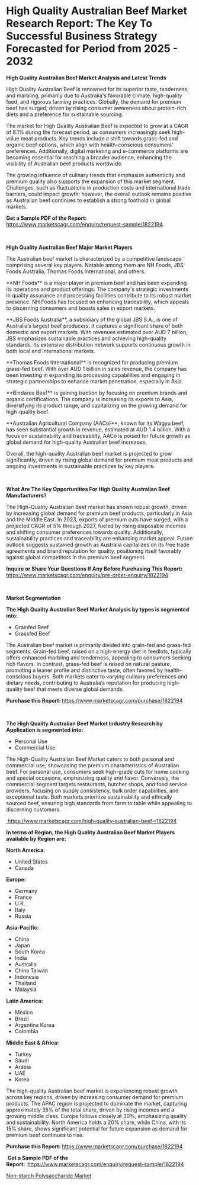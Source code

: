 <p><h1>High Quality Australian Beef Market Research Report: The Key To Successful Business Strategy Forecasted for Period from 2025 - 2032</h1></p><p><strong>High Quality Australian Beef Market Analysis and Latest Trends</strong></p>
<p><p>High Quality Australian Beef is renowned for its superior taste, tenderness, and marbling, primarily due to Australia's favorable climate, high-quality feed, and rigorous farming practices. Globally, the demand for premium beef has surged, driven by rising consumer awareness about protein-rich diets and a preference for sustainable sourcing. </p><p>The market for High Quality Australian Beef is expected to grow at a CAGR of 8.1% during the forecast period, as consumers increasingly seek high-value meat products. Key trends include a shift towards grass-fed and organic beef options, which align with health-conscious consumers' preferences. Additionally, digital marketing and e-commerce platforms are becoming essential for reaching a broader audience, enhancing the visibility of Australian beef products worldwide. </p><p>The growing influence of culinary trends that emphasize authenticity and premium quality also supports the expansion of this market segment. Challenges, such as fluctuations in production costs and international trade barriers, could impact growth; however, the overall outlook remains positive as Australian beef continues to establish a strong foothold in global markets.</p></p>
<p><strong>Get a Sample PDF of the Report:&nbsp;</strong> <a href="https://www.marketscagr.com/enquiry/request-sample/1822194?utm_campaign=1869&utm_medium=2&utm_source=Github&utm_content=ia&utm_term=15022025&utm_id=high-quality-australian-beef">https://www.marketscagr.com/enquiry/request-sample/1822194</a></p>
<p>&nbsp;</p>
<p><strong>High Quality Australian Beef Major Market Players</strong></p>
<p><p>The Australian beef market is characterized by a competitive landscape comprising several key players. Notable among them are NH Foods, JBS Foods Australia, Thomas Foods International, and others.</p><p>**NH Foods** is a major player in premium beef and has been expanding its operations and product offerings. The company's strategic investments in quality assurance and processing facilities contribute to its robust market presence. NH Foods has focused on enhancing traceability, which appeals to discerning consumers and boosts sales in export markets.</p><p>**JBS Foods Australia**, a subsidiary of the global JBS S.A., is one of Australia’s largest beef producers. It captures a significant share of both domestic and export markets. With revenues estimated over AUD 7 billion, JBS emphasizes sustainable practices and achieving high-quality standards. Its extensive distribution network supports continuous growth in both local and international markets.</p><p>**Thomas Foods International** is recognized for producing premium grass-fed beef. With over AUD 1 billion in sales revenue, the company has been investing in expanding its processing capabilities and engaging in strategic partnerships to enhance market penetration, especially in Asia.</p><p>**Bindaree Beef** is gaining traction by focusing on premium brands and organic certifications. The company is increasing its exports to Asia, diversifying its product range, and capitalizing on the growing demand for high-quality beef.</p><p>**Australian Agricultural Company (AACo)**, known for its Wagyu beef, has seen substantial growth in revenue, estimated at AUD 1.4 billion. With a focus on sustainability and traceability, AACo is poised for future growth as global demand for high-quality Australian beef increases.</p><p>Overall, the high-quality Australian beef market is projected to grow significantly, driven by rising global demand for premium meat products and ongoing investments in sustainable practices by key players.</p></p>
<p>&nbsp;</p>
<p><strong>What Are The Key Opportunities For High Quality Australian Beef Manufacturers?</strong></p>
<p><p>The High-Quality Australian Beef market has shown robust growth, driven by increasing global demand for premium beef products, particularly in Asia and the Middle East. In 2023, exports of premium cuts have surged, with a projected CAGR of 5% through 2027, fueled by rising disposable incomes and shifting consumer preferences towards quality. Additionally, sustainability practices and traceability are enhancing market appeal. Future outlook suggests sustained growth as Australia capitalizes on its free trade agreements and brand reputation for quality, positioning itself favorably against global competitors in the premium beef segment.</p></p>
<p><strong>Inquire or Share Your Questions If Any Before Purchasing This Report:</strong> <a href="https://www.marketscagr.com/enquiry/pre-order-enquiry/1822194?utm_campaign=1869&utm_medium=2&utm_source=Github&utm_content=ia&utm_term=15022025&utm_id=high-quality-australian-beef">https://www.marketscagr.com/enquiry/pre-order-enquiry/1822194</a></p>
<p>&nbsp;</p>
<p><strong>Market Segmentation</strong></p>
<p><strong>The High Quality Australian Beef Market Analysis by types is segmented into:</strong></p>
<p><ul><li>Grainfed Beef</li><li>Grassfed Beef</li></ul></p>
<p><p>The Australian beef market is primarily divided into grain-fed and grass-fed segments. Grain-fed beef, raised on a high-energy diet in feedlots, typically offers enhanced marbling and tenderness, appealing to consumers seeking rich flavors. In contrast, grass-fed beef is raised on natural pasture, promoting a leaner profile and distinctive taste, often favored by health-conscious buyers. Both markets cater to varying culinary preferences and dietary needs, contributing to Australia’s reputation for producing high-quality beef that meets diverse global demands.</p></p>
<p><strong>Purchase this Report:&nbsp;</strong><a href="https://www.marketscagr.com/purchase/1822194?utm_campaign=1869&utm_medium=2&utm_source=Github&utm_content=ia&utm_term=15022025&utm_id=high-quality-australian-beef">https://www.marketscagr.com/purchase/1822194</a></p>
<p>&nbsp;</p>
<p><strong>The High Quality Australian Beef Market Industry Research by Application is segmented into:</strong></p>
<p><ul><li>Personal Use</li><li>Commercial Use</li></ul></p>
<p><p>The High-Quality Australian Beef Market caters to both personal and commercial use, showcasing the premium characteristics of Australian beef. For personal use, consumers seek high-grade cuts for home cooking and special occasions, emphasizing quality and flavor. Conversely, the commercial segment targets restaurants, butcher shops, and food service providers, focusing on supply consistency, bulk order capabilities, and exceptional taste. Both markets prioritize sustainability and ethically sourced beef, ensuring high standards from farm to table while appealing to discerning customers.</p></p>
<p><a href="https://www.marketscagr.com/high-quality-australian-beef-r1822194?utm_campaign=1869&utm_medium=2&utm_source=Github&utm_content=ia&utm_term=15022025&utm_id=high-quality-australian-beef">&nbsp;https://www.marketscagr.com/high-quality-australian-beef-r1822194</a></p>
<p><strong>In terms of Region, the High Quality Australian Beef Market Players available by Region are:</strong></p>
<p>
    <p> <strong> North America: </strong>
        <ul>
            <li>United States</li>
            <li>Canada</li>
        </ul>
        </p> 
    <p> <strong> Europe: </strong>
        <ul>
            <li>Germany</li>
            <li>France</li>
            <li>U.K.</li>
            <li>Italy</li>
            <li>Russia</li>
        </ul>
        </p> 
    <p> <strong> Asia-Pacific: </strong>
        <ul>
            <li>China</li>
            <li>Japan</li>
            <li>South Korea</li>
            <li>India</li>
            <li>Australia</li>
            <li>China Taiwan</li>
            <li>Indonesia</li>
            <li>Thailand</li>
            <li>Malaysia</li>
        </ul>
        </p> 
    <p> <strong> Latin America: </strong>
        <ul>
            <li>Mexico</li>
            <li>Brazil</li>
            <li>Argentina Korea</li>
            <li>Colombia</li>
        </ul>
        </p> 
    <p> <strong> Middle East & Africa: </strong>
        <ul>
            <li>Turkey</li>
            <li>Saudi</li>
            <li>Arabia</li>
            <li>UAE</li>
            <li>Korea</li>
        </ul>
    </p>
    </p>
<p><p>The high-quality Australian beef market is experiencing robust growth across key regions, driven by increasing consumer demand for premium products. The APAC region is projected to dominate the market, capturing approximately 35% of the total share, driven by rising incomes and a growing middle class. Europe follows closely at 30%, emphasizing quality and sustainability. North America holds a 20% share, while China, with its 15% share, shows significant potential for future expansion as demand for premium beef continues to rise.</p></p>
<p><strong>Purchase this Report: </strong><a href="https://www.marketscagr.com/purchase/1822194?utm_campaign=1869&utm_medium=2&utm_source=Github&utm_content=ia&utm_term=15022025&utm_id=high-quality-australian-beef">https://www.marketscagr.com/purchase/1822194</a></p>
<p>&nbsp;<strong>Get a Sample PDF of the Report:&nbsp;&nbsp;</strong><a href="https://www.marketscagr.com/enquiry/request-sample/1822194?utm_campaign=1869&utm_medium=2&utm_source=Github&utm_content=ia&utm_term=15022025&utm_id=high-quality-australian-beef">https://www.marketscagr.com/enquiry/request-sample/1822194</a></p>
<p><strong></strong></p>
<p><p><a href="https://github.com/provorikovar/Market-Research-Report-List-7/blob/main/non-starch-polysaccharide-market.md?utm_campaign=1869&utm_medium=2&utm_source=Github&utm_content=ia&utm_term=15022025&utm_id=high-quality-australian-beef">Non-starch Polysaccharide Market</a></p></p>